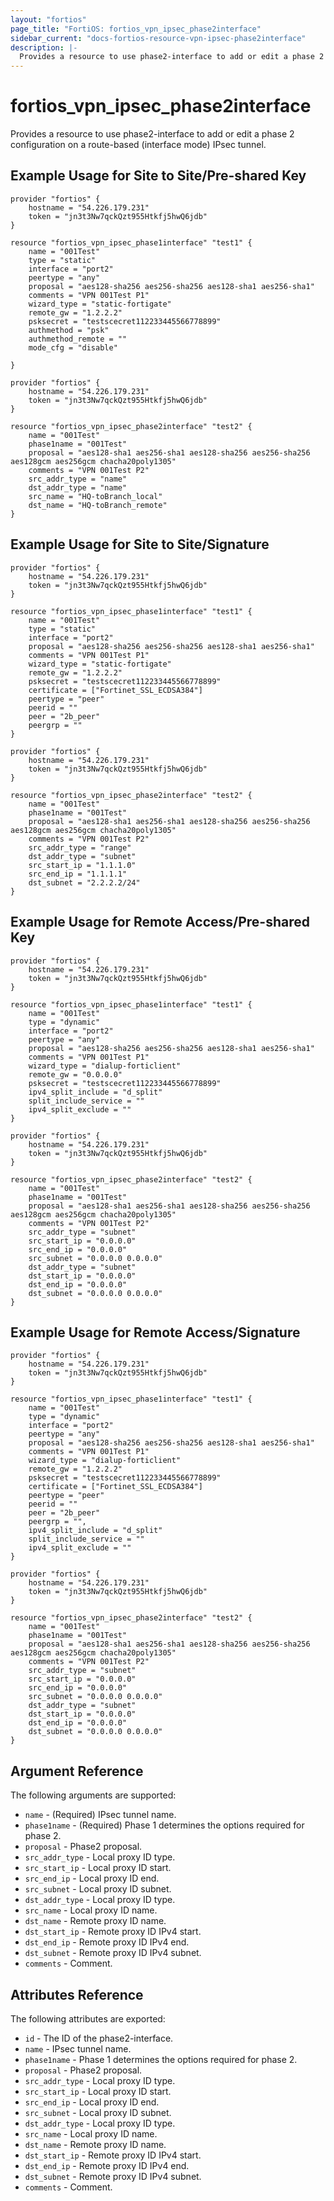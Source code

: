 ```yaml
---
layout: "fortios"
page_title: "FortiOS: fortios_vpn_ipsec_phase2interface"
sidebar_current: "docs-fortios-resource-vpn-ipsec-phase2interface"
description: |-
  Provides a resource to use phase2-interface to add or edit a phase 2 configuration on a route-based (interface mode) IPsec tunnel.
---
```


# fortios_vpn_ipsec_phase2interface
Provides a resource to use phase2-interface to add or edit a phase 2 configuration on a route-based (interface mode) IPsec tunnel.

## Example Usage for Site to Site/Pre-shared Key
```hcl
provider "fortios" {
	hostname = "54.226.179.231"
	token = "jn3t3Nw7qckQzt955Htkfj5hwQ6jdb"
}

resource "fortios_vpn_ipsec_phase1interface" "test1" {
	name = "001Test"
	type = "static"
	interface = "port2"
	peertype = "any"
	proposal = "aes128-sha256 aes256-sha256 aes128-sha1 aes256-sha1"
	comments = "VPN 001Test P1"
	wizard_type = "static-fortigate"
	remote_gw = "1.2.2.2"
	psksecret = "testscecret112233445566778899"
	authmethod = "psk"
	authmethod_remote = ""
	mode_cfg = "disable"

}
```

```hcl
provider "fortios" {
	hostname = "54.226.179.231"
	token = "jn3t3Nw7qckQzt955Htkfj5hwQ6jdb"
}

resource "fortios_vpn_ipsec_phase2interface" "test2" {
	name = "001Test"
	phase1name = "001Test"
	proposal = "aes128-sha1 aes256-sha1 aes128-sha256 aes256-sha256 aes128gcm aes256gcm chacha20poly1305"
	comments = "VPN 001Test P2"
	src_addr_type = "name"
	dst_addr_type = "name"
	src_name = "HQ-toBranch_local"
	dst_name = "HQ-toBranch_remote"
}
```

## Example Usage for Site to Site/Signature
```hcl
provider "fortios" {
	hostname = "54.226.179.231"
	token = "jn3t3Nw7qckQzt955Htkfj5hwQ6jdb"
}

resource "fortios_vpn_ipsec_phase1interface" "test1" {
	name = "001Test"
	type = "static"
	interface = "port2"
	proposal = "aes128-sha256 aes256-sha256 aes128-sha1 aes256-sha1"
	comments = "VPN 001Test P1"
	wizard_type = "static-fortigate"
	remote_gw = "1.2.2.2"
	psksecret = "testscecret112233445566778899"
	certificate = ["Fortinet_SSL_ECDSA384"]
	peertype = "peer"
	peerid = ""
	peer = "2b_peer"
	peergrp = ""
}
```

```hcl
provider "fortios" {
	hostname = "54.226.179.231"
	token = "jn3t3Nw7qckQzt955Htkfj5hwQ6jdb"
}

resource "fortios_vpn_ipsec_phase2interface" "test2" {
	name = "001Test"
	phase1name = "001Test"
	proposal = "aes128-sha1 aes256-sha1 aes128-sha256 aes256-sha256 aes128gcm aes256gcm chacha20poly1305"
	comments = "VPN 001Test P2"
	src_addr_type = "range"
	dst_addr_type = "subnet"
	src_start_ip = "1.1.1.0"
	src_end_ip = "1.1.1.1"
	dst_subnet = "2.2.2.2/24"
}
```

## Example Usage for Remote Access/Pre-shared Key
```hcl
provider "fortios" {
	hostname = "54.226.179.231"
	token = "jn3t3Nw7qckQzt955Htkfj5hwQ6jdb"
}

resource "fortios_vpn_ipsec_phase1interface" "test1" {
	name = "001Test"
	type = "dynamic"
	interface = "port2"
	peertype = "any"
	proposal = "aes128-sha256 aes256-sha256 aes128-sha1 aes256-sha1"
	comments = "VPN 001Test P1"
	wizard_type = "dialup-forticlient"
	remote_gw = "0.0.0.0"
	psksecret = "testscecret112233445566778899"
	ipv4_split_include = "d_split"
	split_include_service = ""
	ipv4_split_exclude = ""
}
```

```hcl
provider "fortios" {
	hostname = "54.226.179.231"
	token = "jn3t3Nw7qckQzt955Htkfj5hwQ6jdb"
}

resource "fortios_vpn_ipsec_phase2interface" "test2" {
	name = "001Test"
	phase1name = "001Test"
	proposal = "aes128-sha1 aes256-sha1 aes128-sha256 aes256-sha256 aes128gcm aes256gcm chacha20poly1305"
	comments = "VPN 001Test P2"
	src_addr_type = "subnet"
	src_start_ip = "0.0.0.0"
	src_end_ip = "0.0.0.0"
	src_subnet = "0.0.0.0 0.0.0.0"
	dst_addr_type = "subnet"
	dst_start_ip = "0.0.0.0"
	dst_end_ip = "0.0.0.0"
	dst_subnet = "0.0.0.0 0.0.0.0"
}
```

## Example Usage for Remote Access/Signature
```hcl
provider "fortios" {
	hostname = "54.226.179.231"
	token = "jn3t3Nw7qckQzt955Htkfj5hwQ6jdb"
}

resource "fortios_vpn_ipsec_phase1interface" "test1" {
	name = "001Test"
	type = "dynamic"
	interface = "port2"
	peertype = "any"
	proposal = "aes128-sha256 aes256-sha256 aes128-sha1 aes256-sha1"
	comments = "VPN 001Test P1"
	wizard_type = "dialup-forticlient"
	remote_gw = "1.2.2.2"
	psksecret = "testscecret112233445566778899"
	certificate = ["Fortinet_SSL_ECDSA384"]
	peertype = "peer"
	peerid = ""
	peer = "2b_peer"
	peergrp = "",
	ipv4_split_include = "d_split"
	split_include_service = ""
	ipv4_split_exclude = ""
}
```

```hcl
provider "fortios" {
	hostname = "54.226.179.231"
	token = "jn3t3Nw7qckQzt955Htkfj5hwQ6jdb"
}

resource "fortios_vpn_ipsec_phase2interface" "test2" {
	name = "001Test"
	phase1name = "001Test"
	proposal = "aes128-sha1 aes256-sha1 aes128-sha256 aes256-sha256 aes128gcm aes256gcm chacha20poly1305"
	comments = "VPN 001Test P2"
	src_addr_type = "subnet"
	src_start_ip = "0.0.0.0"
	src_end_ip = "0.0.0.0"
	src_subnet = "0.0.0.0 0.0.0.0"
	dst_addr_type = "subnet"
	dst_start_ip = "0.0.0.0"
	dst_end_ip = "0.0.0.0"
	dst_subnet = "0.0.0.0 0.0.0.0"
}
```

## Argument Reference
The following arguments are supported:

* `name` - (Required) IPsec tunnel name.
* `phase1name` - (Required) Phase 1 determines the options required for phase 2.
* `proposal` - Phase2 proposal.
* `src_addr_type` - Local proxy ID type.
* `src_start_ip` - Local proxy ID start.
* `src_end_ip` - Local proxy ID end.
* `src_subnet` - Local proxy ID subnet.
* `dst_addr_type` - Local proxy ID type.
* `src_name` - Local proxy ID name.
* `dst_name` - Remote proxy ID name.
* `dst_start_ip` - Remote proxy ID IPv4 start.
* `dst_end_ip` - Remote proxy ID IPv4 end.
* `dst_subnet` - Remote proxy ID IPv4 subnet.
* `comments` - Comment.

## Attributes Reference
The following attributes are exported:

* `id` - The ID of the phase2-interface.
* `name` - IPsec tunnel name.
* `phase1name` - Phase 1 determines the options required for phase 2.
* `proposal` - Phase2 proposal.
* `src_addr_type` - Local proxy ID type.
* `src_start_ip` - Local proxy ID start.
* `src_end_ip` - Local proxy ID end.
* `src_subnet` - Local proxy ID subnet.
* `dst_addr_type` - Local proxy ID type.
* `src_name` - Local proxy ID name.
* `dst_name` - Remote proxy ID name.
* `dst_start_ip` - Remote proxy ID IPv4 start.
* `dst_end_ip` - Remote proxy ID IPv4 end.
* `dst_subnet` - Remote proxy ID IPv4 subnet.
* `comments` - Comment.

